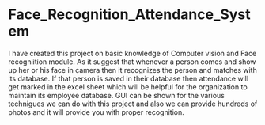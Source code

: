 # Face_Recognition_Attendance_System
I have created this project on basic knowledge of Computer vision and Face recogniition module. As it suggest that whenever a person comes and show up her or his face in camera then it recognizes the person and matches with
its database. If that person is saved in their database then attendance will get marked in the excel sheet which will be helpful for the organization to maintain its employee database. 
GUI can be shown for the various technigues we can do with this project and also we can provide hundreds of photos and it will provide you with proper recognition. 

